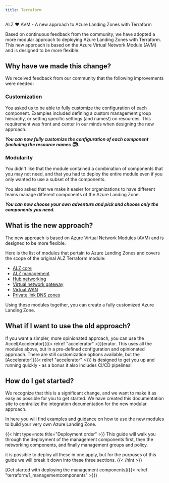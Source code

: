 ```yaml
---
title: Terraform
---
```


ALZ ❤️ AVM - A new approach to Azure Landing Zones with Terraform

Based on continuous feedback from the community, we have adopted a more modular approach to deploying Azure Landing Zones with Terraform.
This new approach is based on the Azure Virtual Network Module (AVM) and is designed to be more flexible.

## Why have we made this change?

We received feedback from our community that the following improvements were needed:

### Customization

You asked us to be able to fully customize the configuration of each component.
Examples included defining a custom management group hierarchy, or setting specific settings (and names!) on resources.
This requirement was front and center in our minds when designing the new approach.

***You can now fully customize the configuration of each component (including the resource names 😇).***

### Modularity

You didn't like that the module contained a combination of components that you may not need, and that you had to deploy the entire module even if you only wanted to use a subset of the components.

You also asked that we make it easier for organizations to have different teams manage different components of the Azure Landing Zone.

***You can now choose your own adventure and pick and choose only the components you need.***

## What is the new approach?

The new approach is based on  Azure Virtual Network Modules (AVM) and is designed to be more flexible.

Here is the list of modules that pertain to Azure Landing Zones and covers the scope of the original ALZ Terraform module:

- [ALZ core](https://registry.terraform.io/modules/Azure/avm-ptn-alz/azurerm/latest)
- [ALZ management](https://registry.terraform.io/modules/Azure/avm-ptn-alz-management/azurerm/latest)
- [Hub networking](https://registry.terraform.io/modules/Azure/avm-ptn-hubnetworking/azurerm/latest)
- [Virtual network gateway](https://registry.terraform.io/modules/Azure/avm-ptn-virtualwan/azurerm/latest)
- [Virtual WAN](https://registry.terraform.io/modules/Azure/avm-ptn-virtualwan/azurerm/latest)
- [Private link DNS zones](https://registry.terraform.io/modules/Azure/avm-ptn-network-private-link-private-dns-zones/azurerm/latest)

Using these modules together, you can create a fully customized Azure Landing Zone.

## What if I want to use the old approach?

If you want a simpler, more opinionated approach, you can use the Accel[Accelerator]({{< relref "accelerator" >}})erator.
This uses all the modules above, but in a pre-defined configuration and opinionated approach.
There are still customization options available, but the [Accelerator]({{< relref "accelerator" >}}) is designed to get you up and running quickly - as a bonus it also includes CI/CD pipelines!

## How do I get started?

We recognize that this is a significant change, and we want to make it as easy as possible for you to get started.
We have created this documentation site to centralize the integration documentation for the new modular approach.

In here you will find examples and guidance on how to use the new modules to build your very own Azure Landing Zone.

{{< hint type=note title="Deployment order" >}}
This guide will walk you through the deployment of the management components first, then the networking components, and finally  management groups and policy.

it is possible to deploy all these in one apply, but for the purposes of this guide we will break it down into these three sections.
{{< /hint >}}

[Get started with deploying the management components]({{< relref "terraform/1_managementcomponents" >}})
